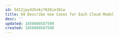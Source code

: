 ```yaml
---
id: 5412jpy42hnkz7626je10iw
title: 04 Describe Use Cases for Each Cloud Model
desc: ''
updated: 1656080587500
created: 1656080587500
---
```


